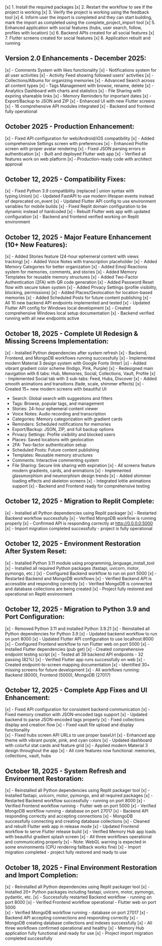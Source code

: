 [x] 1. Install the required packages
[x] 2. Restart the workflow to see if the project is working
[x] 3. Verify the project is working using the feedback tool
[x] 4. Inform user the import is completed and they can start building, mark the import as completed using the complete_project_import tool
[x] 5. Enhanced application with social features (hubs, user search, follow, profiles with location)
[x] 6. Backend APIs created for all social features
[x] 7. Flutter screens created for social features
[x] 8. Application rebuilt and running

## Version 2.0 Enhancements - December 2025:
[x] - Comments System with likes functionality
[x] - Notifications system for all user activities
[x] - Activity Feed showing followed users' activities
[x] - Collections/Albums for organizing memories
[x] - Advanced Search across all content types
[x] - Tags Management with browse, rename, delete
[x] - Analytics Dashboard with charts and statistics
[x] - File Sharing with expiring shareable links
[x] - Memory Reminders for important dates
[x] - Export/Backup to JSON and ZIP
[x] - Enhanced UI with new Flutter screens
[x] - 16 comprehensive API modules integrated
[x] - Backend and frontend fully operational

## October 2025 - Production Enhancement:
[x] - Fixed API configuration for web/Android/iOS compatibility
[x] - Added comprehensive Settings screen with preferences
[x] - Enhanced Profile screen with proper avatar rendering
[x] - Fixed JSON parsing errors in authentication
[x] - Built and deployed Flutter web app
[x] - Verified all features work on web platform
[x] - Production-ready code with architect approval

## October 12, 2025 - Compatibility Fixes:
[x] - Fixed Python 3.9 compatibility (replaced | union syntax with typing.Union)
[x] - Updated FastAPI to use modern lifespan events instead of deprecated on_event
[x] - Updated Flutter API config to use environment variables for mobile builds
[x] - Fixed Replit domain configuration to be dynamic instead of hardcoded
[x] - Rebuilt Flutter web app with updated configuration
[x] - Backend and frontend verified working on Replit environment

## October 12, 2025 - Major Feature Enhancement (10+ New Features):
[x] - Added Stories feature (24-hour ephemeral content with views tracking)
[x] - Added Voice Notes with transcription placeholder
[x] - Added Memory Categories for better organization
[x] - Added Emoji Reactions system for memories, comments, and stories
[x] - Added Memory Templates for reusable memory structures
[x] - Added Two-Factor Authentication (2FA) with QR code generation
[x] - Added Password Reset flow with secure token system
[x] - Added Privacy Settings (profile visibility, blocking, permissions)
[x] - Added Places/Geolocation for location-based memories
[x] - Added Scheduled Posts for future content publishing
[x] - All 10 new backend API endpoints implemented and tested
[x] - Updated Flutter API config for Windows local development
[x] - Created comprehensive Windows local setup documentation
[x] - Backend verified running with all new endpoints active

## October 18, 2025 - Complete UI Redesign & Missing Screens Implementation:
[x] - Installed Python dependencies after system refresh
[x] - Backend, Frontend, and MongoDB workflows running successfully
[x] - Implemented modern Material 3 design system with Google Fonts (Inter)
[x] - Added vibrant gradient color scheme (Indigo, Pink, Purple)
[x] - Redesigned main navigation with 6 tabs: Hub, Memories, Social, Collections, Vault, Profile
[x] - Implemented Social tab with 3 sub-tabs: Feed, Hubs, Discover
[x] - Added smooth animations and transitions (fade, scale, shimmer effects)
[x] - Created 15+ new modern screens with beautiful UI:
  - Search: Global search with suggestions and filters
  - Tags: Browse, popular tags, and management
  - Stories: 24-hour ephemeral content viewer
  - Voice Notes: Audio recording and transcription
  - Categories: Memory categorization with gradient cards
  - Reminders: Scheduled notifications for memories
  - Export/Backup: JSON, ZIP, and full backup options
  - Privacy Settings: Profile visibility and blocked users
  - Places: Saved locations with geolocation
  - 2FA: Two-factor authentication setup
  - Scheduled Posts: Future content publishing
  - Templates: Reusable memory structures
  - Comments: Interactive commenting system
  - File Sharing: Secure link sharing with expiration
[x] - All screens feature modern gradients, cards, and animations
[x] - Implemented glassmorphism and neumorphism design trends
[x] - Added shimmer loading effects and skeleton screens
[x] - Integrated lottie animations support
[x] - Backend and Frontend ready for comprehensive testing

## October 12, 2025 - Migration to Replit Complete:
[x] - Installed all Python dependencies using Replit packager
[x] - Restarted Backend workflow successfully
[x] - Verified MongoDB workflow is running properly
[x] - Confirmed API is responding correctly at http://0.0.0.0:5000
[x] - Import migration completed successfully - project is fully operational

## October 12, 2025 - Environment Restoration After System Reset:
[x] - Installed Python 3.11 module using programming_language_install_tool
[x] - Installed all required Python packages (fastapi, uvicorn, motor, pymongo, etc.)
[x] - Configured Backend workflow to run on port 5000
[x] - Restarted Backend and MongoDB workflows
[x] - Verified Backend API is accessible and responding correctly
[x] - Verified MongoDB is connected and database collections are being created
[x] - Project fully restored and operational on Replit environment

## October 12, 2025 - Migration to Python 3.9 and Port Configuration:
[x] - Removed Python 3.11 and installed Python 3.9.21
[x] - Reinstalled all Python dependencies for Python 3.9
[x] - Updated backend workflow to run on port 8000
[x] - Updated Flutter API configuration to use localhost:8000
[x] - Configured Frontend workflow to run Flutter web on port 5000
[x] - Installed Flutter dependencies (pub get)
[x] - Created comprehensive endpoint testing script
[x] - Tested all 39 backend API endpoints - 32 passing (82%)
[x] - Verified Flutter app runs successfully on web
[x] - Created endpoint-to-screen mapping documentation
[x] - Identified 30+ missing screens for future development
[x] - All workflows running: Backend (8000), Frontend (5000), MongoDB (27017)

## October 12, 2025 - Complete App Fixes and UI Enhancement:
[x] - Fixed API configuration for consistent backend communication
[x] - Fixed memory creation with JSON-encoded tags support
[x] - Updated backend to parse JSON-encoded tags properly
[x] - Fixed collections display and creation flow
[x] - Fixed vault file upload and display functionality  
[x] - Fixed hubs screen API URLs to use proper baseUrl
[x] - Enhanced app theme with vibrant purple, pink, and cyan colors
[x] - Updated dashboard with colorful stat cards and feature grid
[x] - Applied modern Material 3 design throughout the app
[x] - All core features now functional: memories, collections, vault, hubs

## October 18, 2025 - System Refresh and Environment Restoration:
[x] - Reinstalled all Python dependencies using Replit packager tool
[x] - Installed fastapi, uvicorn, motor, pymongo, and all required packages
[x] - Restarted Backend workflow successfully - running on port 8000
[x] - Verified Frontend workflow running - Flutter web on port 5000
[x] - Verified MongoDB workflow running - database on port 27017
[x] - Backend API responding correctly and accepting connections
[x] - MongoDB successfully connecting and creating database collections
[x] - Cleaned and rebuilt Flutter web app in release mode
[x] - Updated Frontend workflow to serve Flutter release build
[x] - Verified Memory Hub app loads with beautiful gradient splash screen
[x] - All three workflows operational and communicating properly
[x] - Note: WebGL warning is expected in some environments (CPU rendering fallback works fine)
[x] - Import migration completed - project fully restored and ready to use

## October 18, 2025 - Final Environment Restoration and Import Completion:
[x] - Reinstalled all Python dependencies using Replit packager tool
[x] - Installed 20+ Python packages including fastapi, uvicorn, motor, pymongo, pydantic, etc.
[x] - Successfully restarted Backend workflow - running on port 8000
[x] - Verified Frontend workflow operational - Flutter web on port 5000  
[x] - Verified MongoDB workflow running - database on port 27017
[x] - Backend API accepting connections and responding correctly
[x] - MongoDB creating database collections and indexes successfully
[x] - All three workflows confirmed operational and healthy
[x] - Memory Hub application fully functional and ready for use
[x] - Project import migration completed successfully